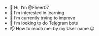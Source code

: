 - 👋 Hi, I’m @Fheer07
- 👀 I’m interested in learning
- 🌱 I’m currently trying to improve
- 💞️ I’m looking to do Telegram bots
- 📫 How to reach me: by my User name 😉

<!---
Fheer07/Fheer07 is a ✨ special ✨ repository because its `README.md` (this file) appears on your GitHub profile.
You can click the Preview link to take a look at your changes.
--->
